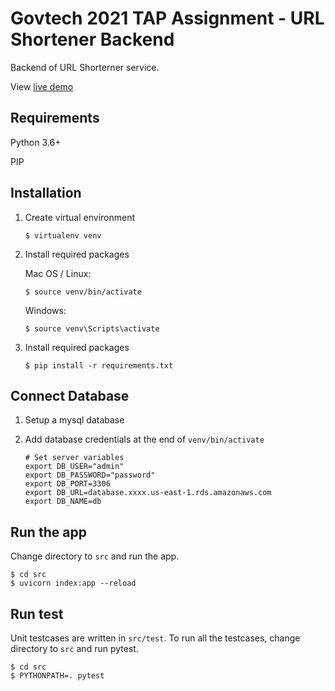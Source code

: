 # Govtech 2021 TAP Assignment - URL Shortener Backend

Backend of URL Shorterner service. 

View [live demo](https://govtech-url-shorterner.herokuapp.com/docs)



## Requirements

Python 3.6+

PIP



## Installation

1. Create virtual environment

   ```
   $ virtualenv venv
   ```

2. Install required packages

   Mac OS / Linux:

   ```
   $ source venv/bin/activate
   ```

   Windows:

   ```
   $ source venv\Scripts\activate
   ```

3. Install required packages

   ```
   $ pip install -r requirements.txt
   ```



## Connect Database

1. Setup a mysql database

2. Add database credentials at the end of `venv/bin/activate`

   ```
   # Set server variables
   export DB_USER="admin"
   export DB_PASSWORD="password"
   export DB_PORT=3306
   export DB_URL=database.xxxx.us-east-1.rds.amazonaws.com
   export DB_NAME=db
   ```

   

## Run the app

Change directory to `src` and run the app. 

```
$ cd src
$ uvicorn index:app --reload
```



## Run test

Unit testcases are written in `src/test`. To run all the testcases, change directory to `src` and run pytest. 

```
$ cd src
$ PYTHONPATH=. pytest
```

